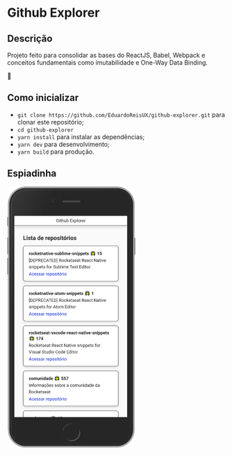 # Github Explorer

## Descrição

Projeto feito para consolidar as bases do ReactJS, Babel, Webpack e conceitos fundamentais como imutabilidade e One-Way Data Binding.

🚀

## Como inicializar

- `git clone https://github.com/EduardoReisUX/github-explorer.git` para clonar este repositório;
- `cd github-explorer`
- `yarn install` para instalar as dependências;
- `yarn dev` para desenvolvimento;
- `yarn build` para produção.

## Espiadinha

<img src="github/githubExplorer.png" alt="Projeto em dispositivo mobile" height="600px"/>

